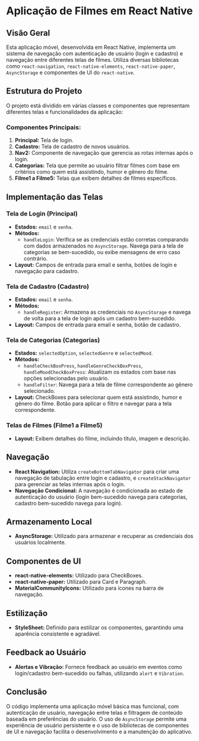 # Aplicação de Filmes em React Native

## Visão Geral
Esta aplicação móvel, desenvolvida em React Native, implementa um sistema de navegação com autenticação de usuário (login e cadastro) e navegação entre diferentes telas de filmes. Utiliza diversas bibliotecas como `react-navigation`, `react-native-elements`, `react-native-paper`, `AsyncStorage` e componentes de UI do `react-native`.

## Estrutura do Projeto
O projeto está dividido em várias classes e componentes que representam diferentes telas e funcionalidades da aplicação:

### Componentes Principais:
1. **Principal:** Tela de login.
2. **Cadastro:** Tela de cadastro de novos usuários.
3. **Nav2:** Componente de navegação que gerencia as rotas internas após o login.
4. **Categorias:** Tela que permite ao usuário filtrar filmes com base em critérios como quem está assistindo, humor e gênero do filme.
5. **Filme1 a Filme5:** Telas que exibem detalhes de filmes específicos.

## Implementação das Telas

### Tela de Login (Principal)
- **Estados:** `email` e `senha`.
- **Métodos:**
  - `handleLogin`: Verifica se as credenciais estão corretas comparando com dados armazenados no `AsyncStorage`. Navega para a tela de categorias se bem-sucedido, ou exibe mensagens de erro caso contrário.
- **Layout:** Campos de entrada para email e senha, botões de login e navegação para cadastro.

### Tela de Cadastro (Cadastro)
- **Estados:** `email` e `senha`.
- **Métodos:**
  - `handleRegister`: Armazena as credenciais no `AsyncStorage` e navega de volta para a tela de login após um cadastro bem-sucedido.
- **Layout:** Campos de entrada para email e senha, botão de cadastro.

### Tela de Categorias (Categorias)
- **Estados:** `selectedOption`, `selectedGenre` e `selectedMood`.
- **Métodos:**
  - `handleCheckBoxPress`, `handleGenreCheckBoxPress`, `handleMoodCheckBoxPress`: Atualizam os estados com base nas opções selecionadas pelo usuário.
  - `handleFilter`: Navega para a tela de filme correspondente ao gênero selecionado.
- **Layout:** CheckBoxes para selecionar quem está assistindo, humor e gênero do filme. Botão para aplicar o filtro e navegar para a tela correspondente.

### Telas de Filmes (Filme1 a Filme5)
- **Layout:** Exibem detalhes do filme, incluindo título, imagem e descrição.

## Navegação
- **React Navigation:** Utiliza `createBottomTabNavigator` para criar uma navegação de tabulação entre login e cadastro, e `createStackNavigator` para gerenciar as telas internas após o login.
- **Navegação Condicional:** A navegação é condicionada ao estado de autenticação do usuário (login bem-sucedido navega para categorias, cadastro bem-sucedido navega para login).

## Armazenamento Local
- **AsyncStorage:** Utilizado para armazenar e recuperar as credenciais dos usuários localmente.

## Componentes de UI
- **react-native-elements:** Utilizado para CheckBoxes.
- **react-native-paper:** Utilizado para Card e Paragraph.
- **MaterialCommunityIcons:** Utilizado para ícones na barra de navegação.

## Estilização
- **StyleSheet:** Definido para estilizar os componentes, garantindo uma aparência consistente e agradável.

## Feedback ao Usuário
- **Alertas e Vibração:** Fornece feedback ao usuário em eventos como login/cadastro bem-sucedido ou falhas, utilizando `alert` e `Vibration`.

## Conclusão
O código implementa uma aplicação móvel básica mas funcional, com autenticação de usuário, navegação entre telas e filtragem de conteúdo baseada em preferências do usuário. O uso de `AsyncStorage` permite uma experiência de usuário persistente e o uso de bibliotecas de componentes de UI e navegação facilita o desenvolvimento e a manutenção do aplicativo.

